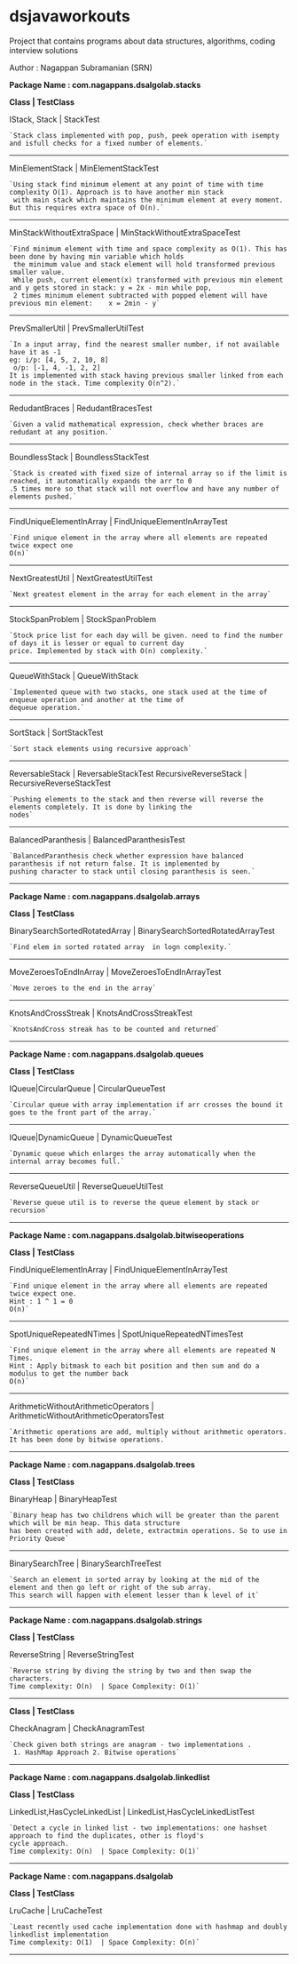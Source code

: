 ﻿# dsjavaworkouts
Project that contains programs about data structures, algorithms, coding interview solutions

Author : Nagappan Subramanian (SRN)

**Package Name : com.nagappans.dsalgolab.stacks**

**Class                         | TestClass**

IStack, Stack                   | StackTest   

    `Stack class implemented with pop, push, peek operation with isempty and isfull checks for a fixed number of elements.`
    
---------------------------------------------------------------
MinElementStack                 | MinElementStackTest

    `Using stack find minimum element at any point of time with time complexity O(1). Approach is to have another min stack
     with main stack which maintains the minimum element at every moment. But this requires extra space of O(n).`

---------------------------------------------------------------
MinStackWithoutExtraSpace       | MinStackWithoutExtraSpaceTest

    `Find minimum element with time and space complexity as O(1). This has been done by having min variable which holds
     the minimum value and stack element will hold transformed previous smaller value. 
     While push, current element(x) transformed with previous min element and y gets stored in stack: y = 2x - min while pop,
     2 times minimum element subtracted with popped element will have previous min element:    x = 2min - y`

------------------------------------------------------------------
PrevSmallerUtil                 | PrevSmallerUtilTest

    `In a input array, find the nearest smaller number, if not available have it as -1
    eg: i/p: [4, 5, 2, 10, 8]
     o/p: [-1, 4, -1, 2, 2]
    It is implemented with stack having previous smaller linked from each node in the stack. Time complexity O(n^2).`
 
------------------------------------------------------------------
RedudantBraces                  | RedudantBracesTest

    `Given a valid mathematical expression, check whether braces are redudant at any position.`

------------------------------------------------------------------
BoundlessStack                  | BoundlessStackTest

    `Stack is created with fixed size of internal array so if the limit is reached, it automatically expands the arr to 0
    .5 times more so that stack will not overflow and have any number of elements pushed.`
    
------------------------------------------------------------------
FindUniqueElementInArray        | FindUniqueElementInArrayTest

    `Find unique element in the array where all elements are repeated twice expect one
    O(n)`

------------------------------------------------------------------
NextGreatestUtil | NextGreatestUtilTest

    `Next greatest element in the array for each element in the array`

------------------------------------------------------------------
StockSpanProblem | StockSpanProblem

    `Stock price list for each day will be given. need to find the number of days it is lesser or equal to current day
    price. Implemented by stack with O(n) complexity.`

------------------------------------------------------------------
QueueWithStack | QueueWithStack

    `Implemented queue with two stacks, one stack used at the time of enqueue operation and another at the time of
    dequeue operation.`

------------------------------------------------------------------

SortStack | SortStackTest

    `Sort stack elements using recursive approach`

------------------------------------------------------------------

ReversableStack | ReversableStackTest
RecursiveReverseStack | RecursiveReverseStackTest

    `Pushing elements to the stack and then reverse will reverse the elements completely. It is done by linking the
    nodes`

------------------------------------------------------------------

BalancedParanthesis | BalancedParanthesisTest

    `BalancedParanthesis check whether expression have balanced paranthesis if not return false. It is implemented by
    pushing character to stack until closing paranthesis is seen.`

------------------------------------------------------------------

**Package Name : com.nagappans.dsalgolab.arrays**

**Class                         | TestClass**

BinarySearchSortedRotatedArray  | BinarySearchSortedRotatedArrayTest

    `Find elem in sorted rotated array  in logn complexity.`
    
------------------------------------------------------------------
MoveZeroesToEndInArray | MoveZeroesToEndInArrayTest

    `Move zeroes to the end in the array`
    
------------------------------------------------------------------
KnotsAndCrossStreak | KnotsAndCrossStreakTest

    `KnotsAndCross streak has to be counted and returned`

------------------------------------------------------------------


**Package Name : com.nagappans.dsalgolab.queues**

**Class                         | TestClass**

IQueue|CircularQueue            | CircularQueueTest

    `Circular queue with array implementation if arr crosses the bound it goes to the front part of the array.`

------------------------------------------------------------------

IQueue|DynamicQueue            | DynamicQueueTest

    `Dynamic queue which enlarges the array automatically when the internal array becomes full.`

------------------------------------------------------------------


ReverseQueueUtil               | ReverseQueueUtilTest

    `Reverse queue util is to reverse the queue element by stack or recursion`

------------------------------------------------------------------

**Package Name : com.nagappans.dsalgolab.bitwiseoperations**

**Class                         | TestClass**

FindUniqueElementInArray        | FindUniqueElementInArrayTest

    `Find unique element in the array where all elements are repeated twice expect one.
    Hint : 1 ^ 1 = 0
    O(n)`
    
------------------------------------------------------------------

SpotUniqueRepeatedNTimes       | SpotUniqueRepeatedNTimesTest

    `Find unique element in the array where all elements are repeated N Times.
    Hint : Apply bitmask to each bit position and then sum and do a modulus to get the number back
    O(n)`

------------------------------------------------------------------

ArithmeticWithoutArithmeticOperators | ArithmeticWithoutArithmeticOperatorsTest

    `Arithmetic operations are add, multiply without arithmetic operators. It has been done by bitwise operations.`

------------------------------------------------------------------

**Package Name : com.nagappans.dsalgolab.trees**

**Class              | TestClass**

BinaryHeap           | BinaryHeapTest

    `Binary heap has two childrens which will be greater than the parent which will be min heap. This data structure
    has been created with add, delete, extractmin operations. So to use in Priority Queue`

------------------------------------------------------------------


BinarySearchTree     | BinarySearchTreeTest

    `Search an element in sorted array by looking at the mid of the element and then go left or right of the sub array.
    This search will happen with element lesser than k level of it`

------------------------------------------------------------------

**Package Name : com.nagappans.dsalgolab.strings**

**Class              | TestClass**

ReverseString        | ReverseStringTest

    `Reverse string by diving the string by two and then swap the characters.
    Time complexity: O(n)  | Space Complexity: O(1)`
    
------------------------------------------------------------------

**Class              | TestClass**

CheckAnagram         | CheckAnagramTest

    `Check given both strings are anagram - two implementations .
     1. HashMap Approach 2. Bitwise operations`

------------------------------------------------------------------

**Package Name : com.nagappans.dsalgolab.linkedlist**

**Class                              | TestClass**

LinkedList,HasCycleLinkedList        | LinkedList,HasCycleLinkedListTest

    `Detect a cycle in linked list - two implementations: one hashset approach to find the duplicates, other is floyd's
    cycle approach.
    Time complexity: O(n)  | Space Complexity: O(1)`

------------------------------------------------------------------

**Package Name : com.nagappans.dsalgolab**

**Class              | TestClass**

LruCache             | LruCacheTest

    `Least recently used cache implementation done with hashmap and doubly linkedlist implementation
    Time complexity: O(1)  | Space Complexity: O(n)`

------------------------------------------------------------------







